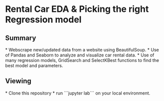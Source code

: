 <h1> Rental Car EDA & Picking the right Regression model </h1>

<h2> Summary </h2>
  * Webscrape new/updated data from a website using BeautifulSoup.
  * Use of Pandas and Seaborn to analyze and visualize car rental data. 
  * Use of many regression models, GridSearch and SelectKBest functions to find the best model and parameters.

<h2> Viewing </h2>
  * Clone this repository
  * run ```jupyter lab``` on your local environment.
